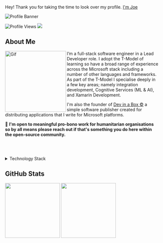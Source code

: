 Hey! Thank you for taking the time to look over my profile. [I'm Joe](https://joetomkinson.dev)

![Profile Banner](https://user-images.githubusercontent.com/17493722/187394640-0461f42d-79c6-4924-a2b5-8b49f6fb6bea.png)

![Profile Views](https://komarev.com/ghpvc/?username=JoeTomkinson&color=blue)  <a href="mailto:hello@joetomkinson.dev?"><img src="https://img.shields.io/badge/Email-Hello%40joetomkinson.dev-red"/></a> 

## About Me

<img align="left" alt="Gif" src="https://user-images.githubusercontent.com/17493722/187396410-415e8cf8-ffdf-4b49-b088-109ae94d9d35.gif" width="200" />

I’m a full-stack software engineer in a Lead Developer role. I adopt the T-Model of learning so have a broad range of experience across the Microsoft stack including a number of other languages and frameworks. As part of the T-Model I specialise deeply in a few key areas; namely integration development, Cognitive Services (ML & AI), and Xamarin Development.

I'm also the founder of [Dev in a Box ©](https://devinabox.dev) a simple software publisher created for distributing applications that I write for Microsoft platforms.

:gem: **I'm open to meaningful pro-bono work for humanitarian organisations so by all means please reach out if that's something you do here within the open-source community.**

<br/><br/>

<details>
  <summary>Technology Stack</summary>
 </br>
 
  - .NET Family (Including .Net Core)
  - C#
  - Microsoft Cognitive Services
  - ASP.Net
  - Js, React.js
  - Xamarin.Forms
  - Xamarin.Native
  - Java
  - Others in varying level of confidence.
</details>


## GitHub Stats

<p>
  <img height="180em" src="https://github-readme-stats.vercel.app/api?username=JoeTomkinson&layout=compact&theme=cobalt&include_all_commits=true" />
  <img height="180em" src="https://github-readme-stats.vercel.app/api/top-langs/?username=JoeTomkinson&show_icons=true&hide_border=true&layout=compact&langs_count=8&hide=javascript"/>
</p>
